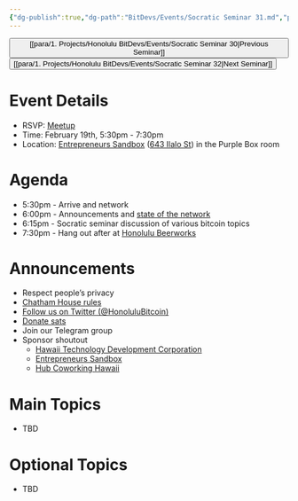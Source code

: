 ```yaml
---
{"dg-publish":true,"dg-path":"BitDevs/Events/Socratic Seminar 31.md","permalink":"/bit-devs/events/socratic-seminar-31/","title":"Socratic Seminar 31","tags":["bitdevs","bitcoin","resource","socratic-31"],"noteIcon":"3","created":"2024-01-06T20:54:09.491-10:00","updated":"2024-01-06T21:02:57.085-10:00"}
---
```




<button class="obsidian-button previous-seminar">[[para/1. Projects/Honolulu BitDevs/Events/Socratic Seminar 30\|Previous Seminar]]</button> <button class="obsidian-button next-seminar">[[para/1. Projects/Honolulu BitDevs/Events/Socratic Seminar 32\|Next Seminar]]</button>

# Event Details

- RSVP: [Meetup](https://www.meetup.com/honolulu-bitdevs/events/298389326/)
- Time: February 19th, 5:30pm - 7:30pm
- Location: [Entrepreneurs Sandbox](https://sandboxhawaii.org/) ([643 Ilalo St](https://goo.gl/maps/3Zj38htV13iUn4dcA)) in the Purple Box room

# Agenda

- 5:30pm - Arrive and network  
- 6:00pm - Announcements and [state of the network](https://bitcoin.clarkmoody.com/dashboard/)
- 6:15pm - Socratic seminar discussion of various bitcoin topics
- 7:30pm - Hang out after at [Honolulu Beerworks](https://www.honolulubeerworks.com/)

# Announcements

- Respect people’s privacy
- [Chatham House rules](https://www.chathamhouse.org/about-us/chatham-house-rule)
- [Follow us on Twitter (@HonoluluBitcoin)](https://twitter.com/HonoluluBitcoin)
- [Donate sats](https://checkout.opennode.com/p/5dea6b7a-d33c-4fda-b54c-98f092814c7d)
- Join our Telegram group
- Sponsor shoutout
	- [Hawaii Technology Development Corporation](https://www.htdc.org/about/)
	- [Entrepreneurs Sandbox](https://sandboxhawaii.org/)
	- [Hub Coworking Hawaii](https://hubcoworkinghi.com/)

# Main Topics

- TBD

# Optional Topics

- TBD
